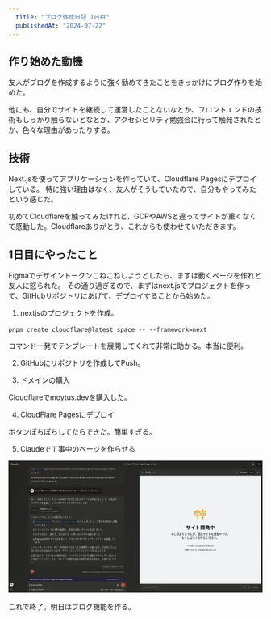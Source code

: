 ```yaml
---
  title: "ブログ作成日記 1日目"
  publishedAt: "2024-07-22"
---
```


## 作り始めた動機

友人がブログを作成するように強く勧めてきたことをきっかけにブログ作りを始めた。

他にも、自分でサイトを継続して運営したことないなとか、フロントエンドの技術もしっかり触らないとなとか、アクセシビリティ勉強会に行って触発されたとか、色々な理由があったりする。

## 技術

Next.jsを使ってアプリケーションを作っていて、Cloudflare Pagesにデプロイしている。
特に強い理由はなく、友人がそうしていたので、自分もやってみたという感じだ。

初めてCloudflareを触ってみたけれど、GCPやAWSと違ってサイトが重くなくて感動した。Cloudflareありがとう、これからも使わせていただきます。

## 1日目にやったこと

Figmaでデザイントークンこねこねしようとしたら、まずは動くページを作れと友人に怒られた。
その通り過ぎるので、まずはnext.jsでプロジェクトを作って、GitHubリポジトリにあげて、デプロイすることから始めた。

1. nextjsのプロジェクトを作成。

`pnpm create cloudflare@latest space -- --framework=next`

コマンド一発でテンプレートを展開してくれて非常に助かる。本当に便利。

2. GitHubにリポジトリを作成してPush。

3. ドメインの購入

Cloudflareでmoytus.devを購入した。

4. CloudFlare Pagesにデプロイ

ボタンぽちぽちしてたらできた。簡単すぎる。

5. Claudeで工事中のページを作らせる

![Claudeで工事中のページを作らせている様子](./2024072201.png)

これで終了。明日はブログ機能を作る。
